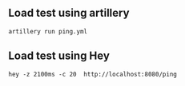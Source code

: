 ## Load test using artillery

```shell
artillery run ping.yml
```

## Load test using Hey

```shell
hey -z 2100ms -c 20  http://localhost:8080/ping
```

